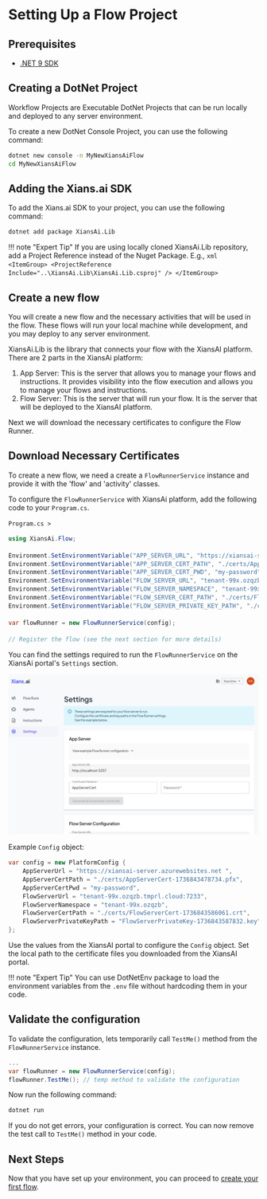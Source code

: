 # Setting Up a Flow Project

## Prerequisites

- [.NET 9 SDK](https://dotnet.microsoft.com/en-us/download/dotnet/9.0)

## Creating a DotNet Project

Workflow Projects are Executable DotNet Projects that can be run locally and deployed to any server environment.

To create a new DotNet Console Project, you can use the following command:

```bash
dotnet new console -n MyNewXiansAiFlow
cd MyNewXiansAiFlow
```

## Adding the Xians.ai SDK

To add the Xians.ai SDK to your project, you can use the following command:

```bash
dotnet add package XiansAi.Lib
```

!!! note "Expert Tip"
    If you are using locally cloned XiansAi.Lib repository, add a Project Reference instead of the Nuget Package. E.g.,
    ```xml
    <ItemGroup>
        <ProjectReference Include="..\XiansAi.Lib\XiansAi.Lib.csproj" />
    </ItemGroup>
    ```

## Create a new flow

You will create a new flow and the necessary activities that will be used in the flow. These flows will run your local machine while development, and you may deploy to any server environment.

XiansAi.Lib is the library that connects your flow with the XiansAI platform. There are 2 parts in the XiansAi platform:

1. App Server: This is the server that allows you to manage your flows and instructions. It provides visibility into the flow execution and allows you to manage your flows and instructions.
2. Flow Server: This is the server that will run your flow. It is the server that will be deployed to the XiansAI platform.

Next we will download the necessary certificates to configure the Flow Runner.

## Download Necessary Certificates

To create a new flow, we need a create a `FlowRunnerService` instance and provide it with the 'flow' and 'activity' classes.

To configure the `FlowRunnerService` with XiansAi platform, add the following code to your `Program.cs`.

`Program.cs >`

```csharp
using XiansAi.Flow;

Environment.SetEnvironmentVariable("APP_SERVER_URL", "https://xiansai-server.azurewebsites.net");
Environment.SetEnvironmentVariable("APP_SERVER_CERT_PATH", "./certs/AppServerCert-1736843478734.pfx");
Environment.SetEnvironmentVariable("APP_SERVER_CERT_PWD", "my-password");
Environment.SetEnvironmentVariable("FLOW_SERVER_URL", "tenant-99x.ozqzb.tmprl.cloud:7233");
Environment.SetEnvironmentVariable("FLOW_SERVER_NAMESPACE", "tenant-99x.ozqzb");
Environment.SetEnvironmentVariable("FLOW_SERVER_CERT_PATH", "./certs/FlowServerCert-1736843586061.crt");
Environment.SetEnvironmentVariable("FLOW_SERVER_PRIVATE_KEY_PATH", "./certs/FlowServerPrivateKey-1736843587832.key");

var flowRunner = new FlowRunnerService(config);

// Register the flow (see the next section for more details)
```

You can find the settings required to run the `FlowRunnerService` on the XiansAi portal's `Settings` section.

![Settings](../images/portal-settings.png)

Example `Config` object:

```csharp
var config = new PlatformConfig {
    AppServerUrl = "https://xiansai-server.azurewebsites.net ", 
    AppServerCertPath = "./certs/AppServerCert-1736843478734.pfx", 
    AppServerCertPwd = "my-password", 
    FlowServerUrl = "tenant-99x.ozqzb.tmprl.cloud:7233", 
    FlowServerNamespace = "tenant-99x.ozqzb", 
    FlowServerCertPath = "./certs/FlowServerCert-1736843586061.crt", 
    FlowServerPrivateKeyPath = "FlowServerPrivateKey-1736843587832.key" 
};
```

Use the values from the XiansAI portal to configure the `Config` object. Set the local path to the certificate files you downloaded from the XiansAI portal.

!!! note "Expert Tip"
    You can use DotNetEnv package to load the environment variables from the `.env` file without hardcoding them in your code.

## Validate the configuration

To validate the configuration, lets temporarily call `TestMe()` method from the `FlowRunnerService` instance.

```csharp
...
var flowRunner = new FlowRunnerService(config);
flowRunner.TestMe(); // temp method to validate the configuration
```

Now run the following command:

```bash
dotnet run
```

If you do not get errors, your configuration is correct. You can now remove the test call to `TestMe()` method in your code.

## Next Steps

Now that you have set up your environment, you can proceed to [create your first flow](2-first-flow.md).
